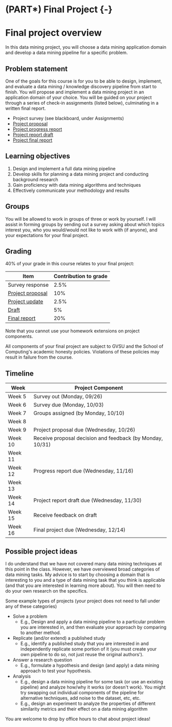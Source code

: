 # (PART\*) Final Project {-}

# Final project overview

In this data mining project, you will choose a data mining application domain and develop a data mining pipeline for a specific problem.

## Problem statement

One of the goals for this course is for you to be able to design, implement, and evaluate a data mining / knowledge discovery pipeline from start to finish.
You will propose and implement a data mining project in an application domain of your choice.
You will be guided on your project through a series of check-in assignments (listed below), culminating in a written final report.

- Project survey (see blackboard, under Assignments)
- [Project proposal](https://lalejini.com/gvsu-cis635-2022f/book/final-project---proposal.html)
- [Project progress report](https://lalejini.com/gvsu-cis635-2022f/book/final-project---mid-project-update.html)
- [Project report draft](https://lalejini.com/gvsu-cis635-2022f/book/final-project---report-draft.html)
- [Project final report](https://lalejini.com/gvsu-cis635-2022f/book/final-project---final-report.html)

## Learning objectives

1. Design and implement a full data mining pipeline
2. Develop skills for planning a data mining project and conducting background research
3. Gain proficiency with data mining algorithms and techniques
4. Effectively communicate your methodology and results

## Groups

You will be allowed to work in groups of three or work by yourself.
I will assist in forming groups by sending out a survey asking about which topics interest you, who you would/would not like to work with (if anyone), and your expectations for your final project.

## Grading

40% of your grade in this course relates to your final project:

| Item | Contribution to grade |
| --- | --- |
| Survey response | 2.5% |
| [Project proposal](https://lalejini.com/gvsu-cis635-2022f/book/final-project---proposal.html) | 10% |
| [Project update](https://lalejini.com/gvsu-cis635-2022f/book/final-project---mid-project-update.html) | 2.5% |
| [Draft](https://lalejini.com/gvsu-cis635-2022f/book/final-project---report-draft.html) | 5% |
| [Final report](https://lalejini.com/gvsu-cis635-2022f/book/final-project---final-report.html) | 20% |

Note that you cannot use your homework extensions on project components.

All components of your final project are subject to GVSU and the School of Computing's academic honesty policies.
Violations of these policies may result in failure from the course.

## Timeline

| Week    | Project Component |
| ---     | --- |
| Week 5 | Survey out (Monday, 09/26) |
| Week 6 | Survey due (Monday, 10/03) |
| Week 7  | Groups assigned (by Monday, 10/10) |
| Week 8  |  |
| Week 9  | Project proposal due (Wednesday, 10/26) |
| Week 10 | Receive proposal decision and feedback (by Monday, 10/31) |
| Week 11 | |
| Week 12 | Progress report due (Wednesday, 11/16) |
| Week 13 |  |
| Week 14 | Project report draft due (Wednesday, 11/30) |
| Week 15 | Receive feedback on draft |
| Week 16 | Final project due (Wednesday, 12/14) |

## Possible project ideas

I do understand that we have not covered many data mining techniques at this point in the class.
However, we have overviewed broad categories of data mining tasks.
My advice is to start by choosing a domain that is interesting to you and a type of data mining task that you think is applicable (and that you are interested in learning more about). You will then need to do your own research on the specifics.

Some example types of projects (your project does not need to fall under any of these categories)

- Solve a problem
  - E.g., Design and apply a data mining pipeline to a particular problem you are interested in, and then evaluate your approach by comparing to another method.
- Replicate (and/or extend) a published study
  - E.g., identify a published study that you are interested in and independently replicate some portion of it (you must create your own pipeline to do so, not just reuse the original authors').
- Answer a research question
  - E.g., formulate a hypothesis and design (and apply) a data mining approach to test your hypothesis.
- Analysis
  - E.g., design a data mining pipeline for some task (or use an existing pipeline) and analyze how/why it works (or doesn't work). You might try swapping out individual components of the pipeline for alternative techniques, add noise to the dataset, etc, etc.
  - E.g., design an experiment to analyze the properties of different similarity metrics and their effect on a data mining algorithm

You are welcome to drop by office hours to chat about project ideas!